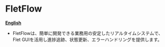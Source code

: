 # FletFlow

[**English**](README_EN.md)

- FletFlowは、簡単に開発できる業務用の安定したリアルタイムシステムで、Flet GUIを活用し進捗追跡、状態更新、エラーハンドリングを提供します。

